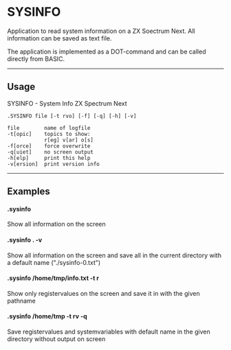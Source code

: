 # SYSINFO

Application to read system information on a ZX Soectrum Next. All information can be saved as text file.

The application is implemented as a DOT-command and can be called directly from BASIC.

---

## Usage

SYSINFO - System Info ZX Spectrum Next

    .SYSINFO file [-t rvo] [-f] [-q] [-h] [-v] 

    file        name of logfile
    -t[opic]    topics to show:
                r[eg] v[ar] o[s]
    -f[orce]    force overwrite
    -q[uiet]    no screen output
    -h[elp]     print this help
    -v[ersion]  print version info

---

## Examples

#### .sysinfo

Show all information on the screen

#### .sysinfo . -v

Show all information on the screen and save all in the current directory with a default name ("./sysinfo-0.txt")

#### .sysinfo /home/tmp/info.txt -t r

Show only registervalues on the screen and save it in with the given pathname

#### .sysinfo /home/tmp -t rv -q

Save registervalues and systemvariables with default name in the given directory without output on screen
